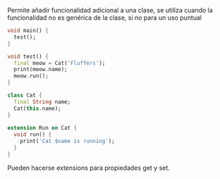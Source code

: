 Permite añadir funcionalidad adicional a una clase, se utiliza cuando la funcionalidad no es genérica de la clase, si no para un uso puntual

```dart
void main() {
  test();
}

void test() {
  final meow = Cat('Fluffers');
  print(meow.name);
  meow.run();
}

class Cat {
  final String name;
  Cat(this.name);
}  
  
extension Run on Cat {
  void run() {
    print('Cat $name is running');
  }  
}
```

Pueden hacerse extensions para propiedades get y set.